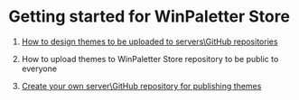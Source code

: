 # Getting started for WinPaletter Store

1. [How to design themes to be uploaded to servers\GitHub repositories](https://github.com/Abdelrhman-AK/WinPaletter/blob/master/Documentations/Store/DesigningThemesRules.md)

2. How to upload themes to WinPaletter Store repository to be public to everyone

3. [Create your own server\GitHub repository for publishing themes](https://github.com/Abdelrhman-AK/WinPaletter/blob/master/Documentations/Store/OnlineStoreSource.md)
